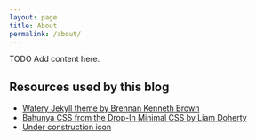 ```yaml
---
layout: page
title: About
permalink: /about/
---
```


TODO Add content here.

## Resources used by this blog

- [Watery Jekyll theme by Brennan Kenneth Brown](https://github.com/brennanbrown/watery)
- [Bahunya CSS from the Drop-In Minimal CSS by Liam Doherty](https://dohliam.github.io/dropin-minimal-css)
- [Under construction icon](https://www.flaticon.com/free-icons/under-construction)

